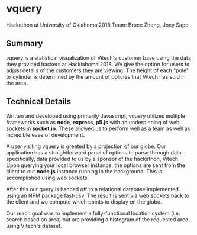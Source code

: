 # vquery
Hackathon at University of Oklahoma 2018
Team: Bruce Zheng, Joey Sapp

## Summary

vquery is a statistical visualization of Vitech's customer base using the data they provided hackers at Hacklahoma 2018. We give the option for users to adjust details of the customers they are viewing. The height of each "pole" or cylinder is determined by the amount of policies that Vitech has sold in the area. 

## Technical Details

Written and developed using primarily Javascript, vquery utilizes multiple frameworks such as **node**, **express**, **p5.js** with an underpinning of web sockets in **socket.io**. These allowed us to perform well as a team as well as incredible ease of development.  

A user visiting vquery is greeted by a projection of our globe. Our application has a straightforward panel of options to parse through data - specifically, data provided to us by a sponsor of the hackathon, Vitech. Upon querying your local browser instance, the options are sent from the client to our **node.js** instance running in the background. This is accomplished using web sockets.

After this our query is handed off to a relational database implemented using an NPM package fast-csv. The result is sent via web sockets back to the client and we compute which points to display on the globe. 

Our reach goal was to implement a fully-functional location system (i.e. search based on area) but are providing a histogram of the requested area using Vitech's dataset. 